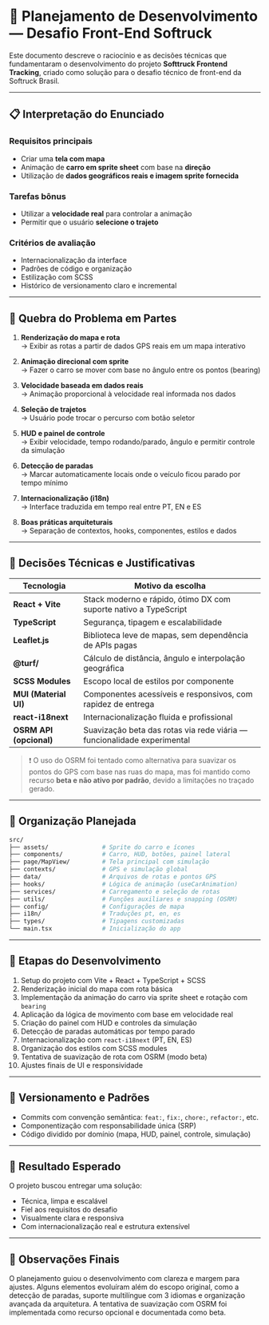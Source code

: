 # 🧠 Planejamento de Desenvolvimento — Desafio Front-End Softruck

Este documento descreve o raciocínio e as decisões técnicas que fundamentaram o desenvolvimento do projeto **Softtruck Frontend Tracking**, criado como solução para o desafio técnico de front-end da Softruck Brasil.

---

## 📋 Interpretação do Enunciado

### Requisitos principais

- Criar uma **tela com mapa**
- Animação de **carro em sprite sheet** com base na **direção**
- Utilização de **dados geográficos reais e imagem sprite fornecida**

### Tarefas bônus

- Utilizar a **velocidade real** para controlar a animação
- Permitir que o usuário **selecione o trajeto**

### Critérios de avaliação

- Internacionalização da interface
- Padrões de código e organização
- Estilização com SCSS
- Histórico de versionamento claro e incremental

---

## 🧱 Quebra do Problema em Partes

1. **Renderização do mapa e rota**  
   → Exibir as rotas a partir de dados GPS reais em um mapa interativo

2. **Animação direcional com sprite**  
   → Fazer o carro se mover com base no ângulo entre os pontos (bearing)

3. **Velocidade baseada em dados reais**  
   → Animação proporcional à velocidade real informada nos dados

4. **Seleção de trajetos**  
   → Usuário pode trocar o percurso com botão seletor

5. **HUD e painel de controle**  
   → Exibir velocidade, tempo rodando/parado, ângulo e permitir controle da simulação

6. **Detecção de paradas**  
   → Marcar automaticamente locais onde o veículo ficou parado por tempo mínimo

7. **Internacionalização (i18n)**  
   → Interface traduzida em tempo real entre PT, EN e ES

8. **Boas práticas arquiteturais**  
   → Separação de contextos, hooks, componentes, estilos e dados

---

## 🧠 Decisões Técnicas e Justificativas

| Tecnologia               | Motivo da escolha |
|--------------------------|-------------------|
| **React + Vite**         | Stack moderno e rápido, ótimo DX com suporte nativo a TypeScript |
| **TypeScript**           | Segurança, tipagem e escalabilidade |
| **Leaflet.js**           | Biblioteca leve de mapas, sem dependência de APIs pagas |
| **@turf/**               | Cálculo de distância, ângulo e interpolação geográfica |
| **SCSS Modules**         | Escopo local de estilos por componente |
| **MUI (Material UI)**    | Componentes acessíveis e responsivos, com rapidez de entrega |
| **react-i18next**        | Internacionalização fluida e profissional |
| **OSRM API (opcional)**  | Suavização beta das rotas via rede viária — funcionalidade experimental |

> ❗️ O uso do OSRM foi tentado como alternativa para suavizar os pontos do GPS com base nas ruas do mapa, mas foi mantido como recurso **beta e não ativo por padrão**, devido a limitações no traçado gerado.

---

## 📁 Organização Planejada

```bash
src/
├── assets/               # Sprite do carro e ícones
├── components/           # Carro, HUD, botões, painel lateral
├── page/MapView/         # Tela principal com simulação
├── contexts/             # GPS e simulação global
├── data/                 # Arquivos de rotas e pontos GPS
├── hooks/                # Lógica de animação (useCarAnimation)
├── services/             # Carregamento e seleção de rotas
├── utils/                # Funções auxiliares e snapping (OSRM)
├── config/               # Configurações de mapa
├── i18n/                 # Traduções pt, en, es
├── types/                # Tipagens customizadas
└── main.tsx              # Inicialização do app
```

---

## 🧩 Etapas do Desenvolvimento

1. Setup do projeto com Vite + React + TypeScript + SCSS
2. Renderização inicial do mapa com rota básica
3. Implementação da animação do carro via sprite sheet e rotação com `bearing`
4. Aplicação da lógica de movimento com base em velocidade real
5. Criação do painel com HUD e controles da simulação
6. Detecção de paradas automáticas por tempo parado
7. Internacionalização com `react-i18next` (PT, EN, ES)
8. Organização dos estilos com SCSS modules
9. Tentativa de suavização de rota com OSRM (modo beta)
10. Ajustes finais de UI e responsividade

---

## 🔄 Versionamento e Padrões

- Commits com convenção semântica: `feat:`, `fix:`, `chore:`, `refactor:`, etc.
- Componentização com responsabilidade única (SRP)
- Código dividido por domínio (mapa, HUD, painel, controle, simulação)

---

## 🧭 Resultado Esperado

O projeto buscou entregar uma solução:

- Técnica, limpa e escalável
- Fiel aos requisitos do desafio
- Visualmente clara e responsiva
- Com internacionalização real e estrutura extensível

---

## 📝 Observações Finais

O planejamento guiou o desenvolvimento com clareza e margem para ajustes. Alguns elementos evoluíram além do escopo original, como a detecção de paradas, suporte multilíngue com 3 idiomas e organização avançada da arquitetura. A tentativa de suavização com OSRM foi implementada como recurso opcional e documentada como beta.

